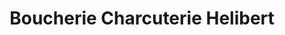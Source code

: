 ---
title: "Boucherie Charcuterie Helibert"
url: /bourg-blanc/boucherie-charcuterie-helibert/
shop: boucherie
---